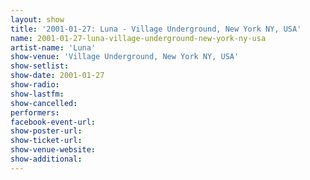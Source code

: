 ```yaml
---
layout: show
title: '2001-01-27: Luna - Village Underground, New York NY, USA'
name: 2001-01-27-luna-village-underground-new-york-ny-usa
artist-name: 'Luna'
show-venue: 'Village Underground, New York NY, USA'
show-setlist: 
show-date: 2001-01-27
show-radio: 
show-lastfm: 
show-cancelled: 
performers: 
facebook-event-url: 
show-poster-url: 
show-ticket-url: 
show-venue-website: 
show-additional: 
---
```


